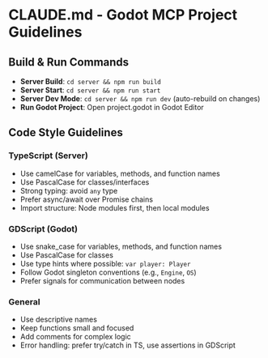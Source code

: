 # CLAUDE.md - Godot MCP Project Guidelines

## Build & Run Commands
- **Server Build**: `cd server && npm run build`
- **Server Start**: `cd server && npm run start`
- **Server Dev Mode**: `cd server && npm run dev` (auto-rebuild on changes)
- **Run Godot Project**: Open project.godot in Godot Editor

## Code Style Guidelines

### TypeScript (Server)
- Use camelCase for variables, methods, and function names
- Use PascalCase for classes/interfaces
- Strong typing: avoid `any` type
- Prefer async/await over Promise chains
- Import structure: Node modules first, then local modules

### GDScript (Godot)
- Use snake_case for variables, methods, and function names
- Use PascalCase for classes
- Use type hints where possible: `var player: Player`
- Follow Godot singleton conventions (e.g., `Engine`, `OS`)
- Prefer signals for communication between nodes

### General
- Use descriptive names
- Keep functions small and focused
- Add comments for complex logic
- Error handling: prefer try/catch in TS, use assertions in GDScript